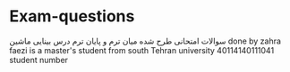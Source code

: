 # Exam-questions
سوالات امتحانی طرح شده میان ترم و پایان ترم درس بینایی ماشین
done by zahra faezi is a master's student from south Tehran university
40114140111041 student number
